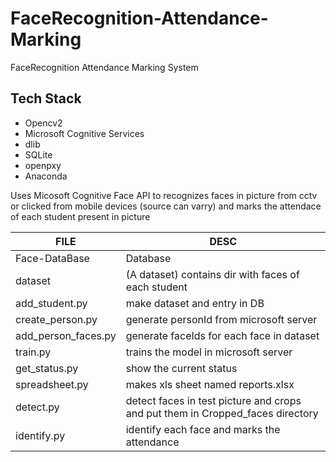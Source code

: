 # FaceRecognition-Attendance-Marking
FaceRecognition Attendance Marking System 

## Tech Stack
* Opencv2
* Microsoft Cognitive Services
* dlib
* SQLite 
* openpxy
* Anaconda

Uses Micosoft Cognitive Face API to recognizes faces in picture from cctv or clicked from mobile devices (source can varry) and marks the attendace of each student present in picture

FILE | DESC
----- | -----
Face-DataBase | Database 
dataset | (A dataset) contains dir with faces of each student
add_student.py | make dataset and entry in DB
create_person.py | generate personId from microsoft server
add_person_faces.py | generate faceIds for each face in dataset 
train.py | trains the model in microsoft server
get_status.py | show the current status 
spreadsheet.py | makes xls sheet named reports.xlsx
detect.py | detect faces in test picture and crops and put them in Cropped_faces directory
identify.py | identify each face and marks the attendance 


